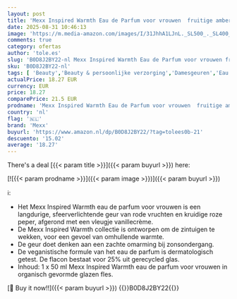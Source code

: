 ```yaml
---
layout: post
title: 'Mexx Inspired Warmth Eau de Parfum voor vrouwen  fruitige ambergeur voor jou met sfeerverlichtende eigenschappen  50 ml'
date: 2025-08-31 10:46:13
image: 'https://m.media-amazon.com/images/I/31JhhA1LJnL._SL500_._SL400_.jpg'
comments: true
category: ofertas
author: 'tole.es'
slug: 'B0D8J2BY22-nl Mexx Inspired Warmth Eau de Parfum voor vrouwen fruitige...'
sku: 'B0D8J2BY22-nl'
tags: [ 'Beauty','Beauty & persoonlijke verzorging','Damesgeuren','Eau de parfum dames','Geuren','mexx','🇳🇱', ]
actualPrice: 18.27 EUR
currency: EUR
price: 18.27
comparePrice: 21.5 EUR
prodname: 'Mexx Inspired Warmth Eau de Parfum voor vrouwen  fruitige ambergeur voor jou met sfeerverlichtende eigenschappen  50 ml'
country: 'nl'
flag: '🇳🇱'
brand: 'Mexx'
buyurl: 'https://www.amazon.nl/dp/B0D8J2BY22/?tag=tolees0b-21'
descuento: '15.02'
average: '18.27'
---
```


There's a deal [{{< param title >}}]({{< param buyurl >}})  here:

[![{{< param prodname >}}]({{< param image >}})]({{< param buyurl >}})

ℹ️:

- Het Mexx Inspired Warmth eau de parfum voor vrouwen is een langdurige, sfeerverlichtende geur van rode vruchten en kruidige roze peper, afgerond met een vleugje vanillecrème.
- De Mexx Inspired Warmth collectie is ontworpen om de zintuigen te wekken, voor een gevoel van omhullende warmte.
- De geur doet denken aan een zachte omarming bij zonsondergang.
- De veganistische formule van het eau de parfum is dermatologisch getest. De flacon bestaat voor 25% uit gerecycled glas.
- Inhoud: 1 x 50 ml Mexx Inspired Warmth eau de parfum voor vrouwen in organisch gevormde glazen fles.

[🛒 Buy it now!!]({{< param buyurl >}})
{{<world>}}B0D8J2BY22{{</world>}}
